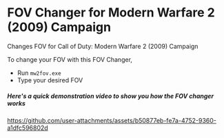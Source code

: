 # FOV Changer for Modern Warfare 2 (2009) Campaign

Changes FOV for Call of Duty: Modern Warfare 2 (2009) Campaign

To change your FOV with this FOV Changer,
- Run `mw2fov.exe`
- Type your desired FOV

##### Here's a quick demonstration video to show you how the FOV changer works


https://github.com/user-attachments/assets/b50877eb-fe7a-4752-9360-a1dfc596802d


